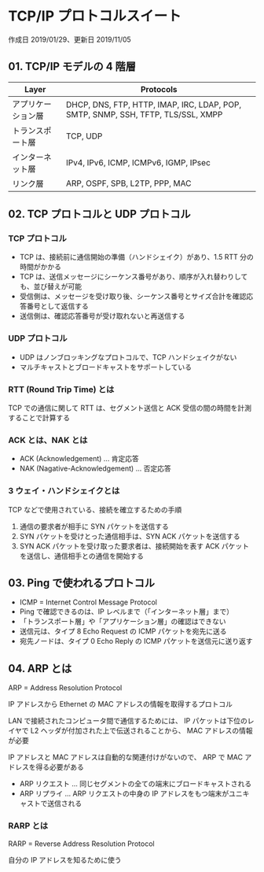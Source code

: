 # TCP/IP プロトコルスイート

作成日 2019/01/29、更新日 2019/11/05

## 01. TCP/IP モデルの 4 階層

Layer              | Protocols                                                                        |
| ------------------ | -------------------------------------------------------------------------------- |
| アプリケーション層 | DHCP, DNS, FTP, HTTP, IMAP, IRC, LDAP, POP, SMTP, SNMP, SSH, TFTP, TLS/SSL, XMPP |
| トランスポート層   | TCP, UDP                                                                         |
| インターネット層   | IPv4, IPv6, ICMP, ICMPv6, IGMP, IPsec                                            |
| リンク層           | ARP, OSPF, SPB, L2TP, PPP, MAC                                                   |

## 02. TCP プロトコルと UDP プロトコル

### TCP プロトコル

- TCP は、接続前に通信開始の準備（ハンドシェイク）があり、1.5 RTT 分の時間がかかる
- TCP は、送信メッセージにシーケンス番号があり、順序が入れ替わりしても、並び替えが可能
- 受信側は、メッセージを受け取り後、シーケンス番号とサイズ合計を確認応答番号として返信する
- 送信側は、確認応答番号が受け取れないと再送信する

### UDP プロトコル

- UDP はノンブロッキングなプロトコルで、TCP ハンドシェイクがない
- マルチキャストとブロードキャストをサポートしている

### RTT (Round Trip Time) とは

TCP での通信に関して RTT は、セグメント送信と ACK 受信の間の時間を計測することで計算する

### ACK とは、NAK とは

- ACK (Acknowledgement) ... 肯定応答
- NAK (Nagative-Acknowledgement) ... 否定応答

### 3 ウェイ・ハンドシェイクとは

TCP などで使用されている、接続を確立するための手順

1. 通信の要求者が相手に SYN パケットを送信する
1. SYN パケットを受けとった通信相手は、SYN ACK パケットを送信する
1. SYN ACK パケットを受け取った要求者は、接続開始を表す ACK パケットを送信し、通信相手との通信を開始する

## 03. Ping で使われるプロトコル

- ICMP = Internet Control Message Protocol
- Ping で確認できるのは、IP レベルまで（「インターネット層」まで）
- 「トランスポート層」や「アプリケーション層」の確認はできない
- 送信元は、タイプ 8 Echo Request の ICMP パケットを宛先に送る
- 宛先ノードは、タイプ 0 Echo Reply の ICMP パケットを送信元に送り返す

## 04. ARP とは

ARP = Address Resolution Protocol

IP アドレスから Ethernet の MAC アドレスの情報を取得するプロトコル

LAN で接続されたコンピュータ間で通信するためには、
IP パケットは下位のレイヤで L2 ヘッダが付加された上で伝送されることから、
MAC アドレスの情報が必要

IP アドレスと MAC アドレスは自動的な関連付けがないので、
ARP で MAC アドレスを得る必要がある

- ARP リクエスト ... 同じセグメントの全ての端末にブロードキャストされる
- ARP リプライ ... ARP リクエストの中身の IP アドレスをもつ端末がユニキャストで送信される

### RARP とは

RARP = Reverse Address Resolution Protocol

自分の IP アドレスを知るために使う
